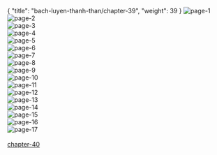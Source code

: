 { "title": "bach-luyen-thanh-than/chapter-39", "weight": 39 }
<img src="bach-luyen-thanh-than_0039_01-63b32602d82fa6505b872b0c52a8ff3b.webp" alt="page-1" origin="http://storage.fshare.vn/Test-vechai/1501563160-Bach-Luyen-Thanh-Than-Chapter-38-02.jpg"><br/>
<img src="bach-luyen-thanh-than_0039_02-fb2b6378689f8e64ff2a3f32a72684d7.webp" alt="page-2" origin="http://storage.fshare.vn/Test-vechai/1501563160-Bach-Luyen-Thanh-Than-Chapter-38-03.jpg"><br/>
<img src="bach-luyen-thanh-than_0039_03-4e640b733dbb1ff15be951387b4b618e.webp" alt="page-3" origin="http://storage.fshare.vn/Test-vechai/1501563160-Bach-Luyen-Thanh-Than-Chapter-38-04.jpg"><br/>
<img src="bach-luyen-thanh-than_0039_04-300243a249e6d898051cb27ce685e38e.webp" alt="page-4" origin="http://storage.fshare.vn/Test-vechai/1501563160-Bach-Luyen-Thanh-Than-Chapter-38-05.jpg"><br/>
<img src="bach-luyen-thanh-than_0039_05-98d763584bbff37a97a1efc490013a95.webp" alt="page-5" origin="http://storage.fshare.vn/Test-vechai/1501563160-Bach-Luyen-Thanh-Than-Chapter-38-06.jpg"><br/>
<img src="bach-luyen-thanh-than_0039_06-f57e948051a527aaa3ec3bab4bc1f342.webp" alt="page-6" origin="http://storage.fshare.vn/Test-vechai/1501563160-Bach-Luyen-Thanh-Than-Chapter-38-07.jpg"><br/>
<img src="bach-luyen-thanh-than_0039_07-5f6b1a3aa986911f49c0b2da6c50d5cd.webp" alt="page-7" origin="http://storage.fshare.vn/Test-vechai/1501563160-Bach-Luyen-Thanh-Than-Chapter-38-08.jpg"><br/>
<img src="bach-luyen-thanh-than_0039_08-3dde4f552d1b77a9c38a860bf18c09ee.webp" alt="page-8" origin="http://storage.fshare.vn/Test-vechai/1501563160-Bach-Luyen-Thanh-Than-Chapter-38-09.jpg"><br/>
<img src="http://adx.kul.vn/www/delivery/avw.php?zoneid=263&amp;cb=1524452200&amp;n=af995ff0" alt="page-9" origin="http://adx.kul.vn/www/delivery/avw.php?zoneid=263&amp;cb=1524452200&amp;n=af995ff0"><br/>
<img src="bach-luyen-thanh-than_0039_10-c55a67a9dcf569b9561ba369698398ad.webp" alt="page-10" origin="http://storage.fshare.vn/Test-vechai/1501563160-Bach-Luyen-Thanh-Than-Chapter-38-10.jpg"><br/>
<img src="bach-luyen-thanh-than_0039_11-4d56dd490e8fdedcd9ddf6f5f0323b68.webp" alt="page-11" origin="http://storage.fshare.vn/Test-vechai/1501563160-Bach-Luyen-Thanh-Than-Chapter-38-11.jpg"><br/>
<img src="bach-luyen-thanh-than_0039_12-0faf574092eb83399880647e956496db.webp" alt="page-12" origin="http://storage.fshare.vn/Test-vechai/1501563160-Bach-Luyen-Thanh-Than-Chapter-38-12.jpg"><br/>
<img src="bach-luyen-thanh-than_0039_13-cbbb6d47e220e2b6aab2bdd014579758.webp" alt="page-13" origin="http://storage.fshare.vn/Test-vechai/1501563160-Bach-Luyen-Thanh-Than-Chapter-38-13.jpg"><br/>
<img src="bach-luyen-thanh-than_0039_14-daafe9a48e92c5f10768930220644fca.webp" alt="page-14" origin="http://storage.fshare.vn/Test-vechai/1501563160-Bach-Luyen-Thanh-Than-Chapter-38-14.jpg"><br/>
<img src="bach-luyen-thanh-than_0039_15-6726b0cb2e38b4fc6e84180537712176.webp" alt="page-15" origin="http://storage.fshare.vn/Test-vechai/1501563160-Bach-Luyen-Thanh-Than-Chapter-38-15.jpg"><br/>
<img src="bach-luyen-thanh-than_0039_16-c03f50d6cb04549458b0d3b7a6278c93.webp" alt="page-16" origin="http://storage.fshare.vn/Test-vechai/1501563160-Bach-Luyen-Thanh-Than-Chapter-38-16.jpg"><br/>
<img src="bach-luyen-thanh-than_0039_17-800x1137-d6ba4112f3a72ca0aeecddd303c98390.webp" alt="page-17" origin="http://storage.fshare.vn/Test-vechai/1501563160-Bach-Luyen-Thanh-Than-Chapter-38-17.jpg"><br/>
<br/><a class="nextchap" href="/bach-luyen-thanh-than/chapter-40">chapter-40</a>
